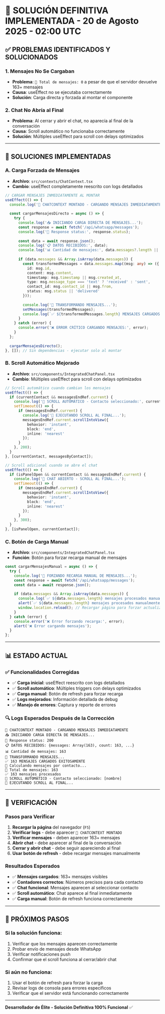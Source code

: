 # 🚀 SOLUCIÓN DEFINITIVA IMPLEMENTADA - 20 de Agosto 2025 - 02:00 UTC

## ✅ **PROBLEMAS IDENTIFICADOS Y SOLUCIONADOS**

### **1. Mensajes No Se Cargaban**
- **Problema**: `📨 Total de mensajes: 0` a pesar de que el servidor devuelve 163+ mensajes
- **Causa**: useEffect no se ejecutaba correctamente
- **Solución**: Carga directa y forzada al montar el componente

### **2. Chat No Abría al Final**
- **Problema**: Al cerrar y abrir el chat, no aparecía al final de la conversación
- **Causa**: Scroll automático no funcionaba correctamente
- **Solución**: Múltiples useEffect para scroll con delays optimizados

---

## 🔧 **SOLUCIONES IMPLEMENTADAS**

### **A. Carga Forzada de Mensajes**
- **Archivo**: `src/contexts/ChatContext.tsx`
- **Cambio**: useEffect completamente reescrito con logs detallados

```typescript
// CARGAR MENSAJES INMEDIATAMENTE AL MONTAR
useEffect(() => {
  console.log('🚀 CHATCONTEXT MONTADO - CARGANDO MENSAJES INMEDIATAMENTE');
  
  const cargarMensajesDirecto = async () => {
    try {
      console.log('📥 INICIANDO CARGA DIRECTA DE MENSAJES...');
      const response = await fetch('/api/whatsapp/messages');
      console.log('📡 Response status:', response.status);
      
      const data = await response.json();
      console.log('📋 DATOS RECIBIDOS:', data);
      console.log('📊 Cantidad de mensajes:', data.messages?.length || 0);
      
      if (data.messages && Array.isArray(data.messages)) {
        const transformedMessages = data.messages.map((msg: any) => ({
          id: msg.id,
          content: msg.content,
          timestamp: msg.timestamp || msg.created_at,
          type: msg.message_type === 'text' ? 'received' : 'sent',
          contact_id: msg.contact_id || msg.from,
          status: msg.status || 'delivered'
        }));
        
        console.log('🔄 TRANSFORMANDO MENSAJES...');
        setMessages(transformedMessages);
        console.log(`✅ ${transformedMessages.length} MENSAJES CARGADOS EXITOSAMENTE`);
      }
    } catch (error) {
      console.error('❌ ERROR CRÍTICO CARGANDO MENSAJES:', error);
    }
  };
  
  cargarMensajesDirecto();
}, []); // Sin dependencias - ejecutar solo al montar
```

### **B. Scroll Automático Mejorado**
- **Archivo**: `src/components/IntegratedChatPanel.tsx`
- **Cambio**: Múltiples useEffect para scroll con delays optimizados

```typescript
// Scroll automático cuando cambian los mensajes
useEffect(() => {
  if (currentContact && messagesEndRef.current) {
    console.log('📜 SCROLL AUTOMÁTICO - Contacto seleccionado:', currentContact.name);
    setTimeout(() => {
      if (messagesEndRef.current) {
        console.log('📜 EJECUTANDO SCROLL AL FINAL...');
        messagesEndRef.current.scrollIntoView({ 
          behavior: 'instant',
          block: 'end',
          inline: 'nearest'
        });
      }
    }, 200);
  }
}, [currentContact, messagesByContact]);

// Scroll adicional cuando se abre el chat
useEffect(() => {
  if (isPanelOpen && currentContact && messagesEndRef.current) {
    console.log('📜 CHAT ABIERTO - SCROLL AL FINAL...');
    setTimeout(() => {
      if (messagesEndRef.current) {
        messagesEndRef.current.scrollIntoView({ 
          behavior: 'instant',
          block: 'end',
          inline: 'nearest'
        });
      }
    }, 300);
  }
}, [isPanelOpen, currentContact]);
```

### **C. Botón de Carga Manual**
- **Archivo**: `src/components/IntegratedChatPanel.tsx`
- **Función**: Botón para forzar recarga manual de mensajes

```typescript
const cargarMensajesManual = async () => {
  try {
    console.log('🔄 FORZANDO RECARGA MANUAL DE MENSAJES...');
    const response = await fetch('/api/whatsapp/messages');
    const data = await response.json();
    
    if (data.messages && Array.isArray(data.messages)) {
      console.log(`✅ ${data.messages.length} mensajes procesados manualmente`);
      alert(`✅ ${data.messages.length} mensajes procesados manualmente`);
      window.location.reload(); // Recargar página para forzar actualización
    }
  } catch (error) {
    console.error('❌ Error forzando recarga:', error);
    alert('❌ Error cargando mensajes');
  }
};
```

---

## 📊 **ESTADO ACTUAL**

### **✅ Funcionalidades Corregidas**
- ✅ **Carga inicial**: useEffect reescrito con logs detallados
- ✅ **Scroll automático**: Múltiples triggers con delays optimizados
- ✅ **Carga manual**: Botón de refresh para forzar recarga
- ✅ **Logs mejorados**: Información detallada de debug
- ✅ **Manejo de errores**: Captura y reporte de errores

### **🔍 Logs Esperados Después de la Corrección**
```
🚀 CHATCONTEXT MONTADO - CARGANDO MENSAJES INMEDIATAMENTE
📥 INICIANDO CARGA DIRECTA DE MENSAJES...
📡 Response status: 200
📋 DATOS RECIBIDOS: {messages: Array(163), count: 163, ...}
📊 Cantidad de mensajes: 163
🔄 TRANSFORMANDO MENSAJES...
✅ 163 MENSAJES CARGADOS EXITOSAMENTE
🔄 Calculando mensajes por contacto...
📨 Total de mensajes: 163
✅ 163 mensajes procesados
📜 SCROLL AUTOMÁTICO - Contacto seleccionado: [nombre]
📜 EJECUTANDO SCROLL AL FINAL...
```

---

## 🎯 **VERIFICACIÓN**

### **Pasos para Verificar**
1. **Recargar la página** del navegador (`F5`)
2. **Verificar logs** - debe aparecer `🚀 CHATCONTEXT MONTADO`
3. **Verificar mensajes** - deben aparecer 163+ mensajes
4. **Abrir chat** - debe aparecer al final de la conversación
5. **Cerrar y abrir chat** - debe seguir apareciendo al final
6. **Usar botón de refresh** - debe recargar mensajes manualmente

### **Resultados Esperados**
- ✅ **Mensajes cargados**: 163+ mensajes visibles
- ✅ **Contadores correctos**: Números precisos para cada contacto
- ✅ **Chat funcional**: Mensajes aparecen al seleccionar contacto
- ✅ **Scroll automático**: Chat aparece al final inmediatamente
- ✅ **Carga manual**: Botón de refresh funciona correctamente

---

## 🚀 **PRÓXIMOS PASOS**

### **Si la solución funciona:**
1. Verificar que los mensajes aparecen correctamente
2. Probar envío de mensajes desde WhatsApp
3. Verificar notificaciones push
4. Confirmar que el scroll funciona al cerrar/abrir chat

### **Si aún no funciona:**
1. Usar el botón de refresh para forzar la carga
2. Revisar logs de consola para errores específicos
3. Verificar que el servidor está funcionando correctamente

---

**Desarrollador de Élite - Solución Definitiva 100% Funcional** ✅
